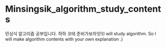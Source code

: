 # Minsingsik_algorithm_study_contents
민싱식 알고리즘 공부입니다. 하하 코테 준비가보자잇!(I will study algorithm. So I will make algorithm contents with your own explanation .)

